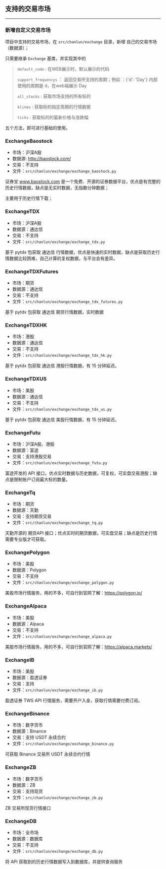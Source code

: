 ## 支持的交易市场

---

### 新增自定义交易市场

项目中支持的交易市场，在 `src/chanlun/exchange` 目录，新增 自己的交易市场（数据源）；

只需要继承 `Exchange` 基类，并实现其中的

> `default_code` : 在WEB展示时，默认展示的代码
>
> `support_frequencys` ： 返回交易所支持的周期；例如 ：{'d': 'Day'} 内部使用的周期是 d，在web端展示 Day
>
> `all_stocks` : 获取市场支持的所有标的
>
> `klines` : 获取标的指定周期的行情数据
>
> `ticks` : 获取标的的最新价格与涨跌幅

五个方法，即可进行基础的使用。

### ExchangeBaostock

* 市场：沪深A股
* 数据源: http://baostock.com/
* 交易：不支持
* 文件：`src/chanlun/exchange/exchange_baostock.py`

证券宝 www.baostock.com 是一个免费、开源的证券数据平台，优点是有完整的历史行情数据，缺点是无实时数据，无指数分钟数据；

主要用于历史行情下载；

### ExchangeTDX

* 市场：沪深A股
* 数据源：通达信
* 交易：不支持
* 文件：`src/chanlun/exchange/exchange_tdx.py`

基于 pytdx 包获取 通达信 行情数据，优点是快速的实时数据，缺点是获取历史行情数据比较困难，自己计算的复权数据，与平台会有差异。

### ExchangeTDXFutures

* 市场：期货
* 数据源：通达信
* 交易：不支持
* 文件：`src/chanlun/exchange/exchange_tdx_futures.py`

基于 pytdx 包获取 通达信 期货行情数据，实时数据

### ExchangeTDXHK

* 市场：港股
* 数据源：通达信
* 交易：不支持
* 文件：`src/chanlun/exchange/exchange_tdx_hk.py`

基于 pytdx 包获取 通达信 港股行情数据，有 15 分钟延迟。

### ExchangeTDXUS

* 市场：美股
* 数据源：通达信
* 交易：不支持
* 文件：`src/chanlun/exchange/exchange_tdx_us.py`

基于 pytdx 包获取 通达信 美股行情数据，有 15 分钟延迟。

### ExchangeFutu

* 市场：沪深A股、港股
* 数据源：富途
* 交易：支持港股交易
* 文件：`src/chanlun/exchange/exchange_futu.py`

富途开发的 API 接口，优点实时数据与历史数据，可复权，可实盘交易港股；缺点是限制账户订阅最大标的数量。

### ExchangeTq

* 市场：期货
* 数据源：天勤
* 交易：支持期货交易
* 文件：`src/chanlun/exchange/exchange_tq.py`

天勤开源的 期货API 接口；优点实时的期货数据，可实盘交易；缺点是历史行情需要专业版才可获取。

### ExchangePolygon

* 市场：美股
* 数据源：Polygon
* 交易：不支持
* 文件：`src/chanlun/exchange/exchange_polygon.py`

美股市场行情服务，用的不多，可自行到官网了解：https://polygon.io/

### ExchangeAlpaca

* 市场：美股
* 数据源：Alpaca
* 交易：不支持
* 文件：`src/chanlun/exchange/exchange_alpaca.py`

美股市场行情服务，用的不多，可自行到官网了解：https://alpaca.markets/

### ExchangeIB

* 市场：美股
* 数据源：盈透证券
* 交易：支持
* 文件：`src/chanlun/exchange/exchange_ib.py`

盈透证券 TWS API 行情服务，需要开户入金，获取行情需要付费订阅。

### ExchangeBinance

* 市场：数字货币
* 数据源：Binance
* 交易：支持 USDT 永续合约
* 文件：`src/chanlun/exchange/exchange_binance.py`

可获取 Binance 交易所 USDT 永续合约行情

### ExchangeZB

* 市场：数字货币
* 数据源：ZB
* 交易：支持现货
* 文件：`src/chanlun/exchange/exchange_zb.py`

ZB 交易所现货行情接口

### ExchangeDB

* 市场：全市场
* 数据源：数据库
* 交易：不支持
* 文件：`src/chanlun/exchange/exchange_db.py`

将 API 获取到的历史行情数据写入到数据库，并提供查询服务